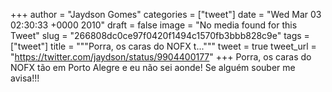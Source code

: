 
+++
author = "Jaydson Gomes"
categories = ["tweet"]
date = "Wed Mar 03 02:30:33 +0000 2010"
draft = false
image = "No media found for this Tweet"
slug = "266808dc0ce97f0420f1494c1570fb3bbb828c9e"
tags = ["tweet"]
title = """Porra, os caras do NOFX t..."""
tweet = true
tweet_url = "https://twitter.com/jaydson/status/9904400177"
+++
Porra, os caras do NOFX tão em Porto Alegre e eu não sei aonde! Se alguém souber me avisa!!!
